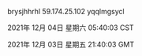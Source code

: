 brysjhhrhl 59.174.25.102 yqqlmgsycl

2021年 12月 04日 星期六 05:40:03 CST

2021年 12月 03日 星期五 21:40:03 GMT

